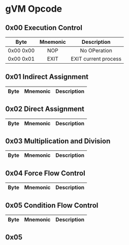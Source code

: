 # gVM Opcode

## 0x00 Execution Control

| Byte | Mnemonic | Description | 
| :---: | :---: | :---: |
| 0x00 0x00 | NOP | No OPeration |
| 0x00 0x01 | EXIT | EXIT current process |

## 0x01 Indirect Assignment

| Byte | Mnemonic | Description | 
| :---: | :---: | :---: |


## 0x02 Direct Assignment

| Byte | Mnemonic | Description | 
| :---: | :---: | :---: |


## 0x03 Multiplication and Division

| Byte | Mnemonic | Description | 
| :---: | :---: | :---: |

## 0x04 Force Flow Control

| Byte | Mnemonic | Description | 
| :---: | :---: | :---: |


## 0x05 Condition Flow Control

| Byte | Mnemonic | Description | 
| :---: | :---: | :---: |


## 0x05

